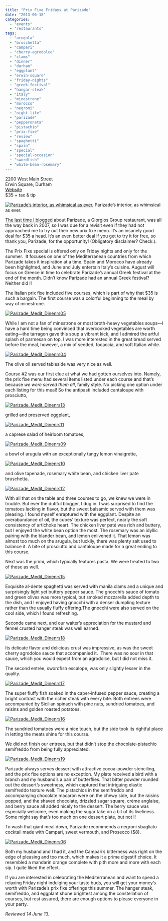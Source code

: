 ```yaml
---
title: "Prix Fixe Fridays at Parizade"
date: "2013-06-18"
categories:
  - "events"
  - "restaurants"
tags:
  - "arugula"
  - "bruschetta"
  - "campari"
  - "cherry-agrodolce"
  - "clams"
  - "dinner"
  - "durham"
  - "eggplant"
  - "erwin-square"
  - "friday-nights"
  - "greek-festival"
  - "hangar-steak"
  - "italy"
  - "minestrone"
  - "morocco"
  - "negroni"
  - "night-life"
  - "parizade"
  - "pepperonata"
  - "pistachio"
  - "prix-fixe"
  - "review"
  - "spaghetti"
  - "spain"
  - "special"
  - "special-occasion"
  - "swordfish"
  - "white-bean-rosemary"
---
```


2200 West Main Street\
Erwin Square, Durham\
[Website](http://parizadedurham.com/)\
$35 + tax & tip

<div class="caption">

[![Parizade’s interior, as whimsical as ever.](http://s3.amazonaws.com/thegourmez-wpmedia/2013/06/Parizade_Medit_Dinenrs14.jpg)](http://www.thegourmez.com/2013/06/prix-fixe-fridays-at-parizade/parizade_medit_dinenrs14/) Parizade’s interior, as whimsical as ever.</div>


[The last time I blogged](http://www.thegourmez.com/2007/04/parizade-erwin-square-durham/) about Parizade, a Giorgios Group restaurant, was all the way back in 2007, so I was due for a revisit even if they had not approached me to try out their new prix fixe menu. It’s an insanely good deal for $35 a head. It’s an even better deal if you get to try it for free, so thank you, Parizade, for the opportunity! (Obligatory disclaimer? Check.).

The Prix Fixe special is offered only on Friday nights and only for the summer.  It focuses on one of the Mediterranean countries from which Parizade takes it inspiration at a time. Spain and Morocco have already been highlighted, and June and July entertain Italy’s cuisine. August will focus on Greece in time to celebrate Parizade’s annual Greek festival at the end of the month. Didn’t know Parizade had an annual Greek festival? Neither did I!

The Italian prix fixe included five courses, which is part of why that $35 is such a bargain. The first course was a colorful beginning to the meal by way of minestrone.

[![Parizade_Medit_Dinenrs05](http://s3.amazonaws.com/thegourmez-wpmedia/2013/06/Parizade_Medit_Dinenrs05.jpg)](http://www.thegourmez.com/2013/06/prix-fixe-fridays-at-parizade/parizade_medit_dinenrs05/)

While I am not a fan of minestrone or most broth-heavy vegetables soups—I have a hard time being convinced that overcooked vegetables are worth eating—the tarragon gave this soup a vibrant kick, and I admired the artful splash of parmesan on top. I was more interested in the great bread served before the meal, however, a mix of seeded, focaccia, and soft Italian white.

[![Parizade_Medit_Dinenrs04](http://s3.amazonaws.com/thegourmez-wpmedia/2013/06/Parizade_Medit_Dinenrs04.jpg)](http://www.thegourmez.com/2013/06/prix-fixe-fridays-at-parizade/parizade_medit_dinenrs04/)

The olive oil served tableside was very nice as well.

Course #2 was our first clue at what we had gotten ourselves into. Namely, the prix fixe menu had several items listed under each course and that’s because _we were served them all_, family style. No picking one option under each listing for this meal! So the antipasti included cantaloupe with prosciutto,

[![Parizade_Medit_Dinenrs13](http://s3.amazonaws.com/thegourmez-wpmedia/2013/06/Parizade_Medit_Dinenrs13.jpg)](http://www.thegourmez.com/2013/06/prix-fixe-fridays-at-parizade/parizade_medit_dinenrs13/)

grilled and preserved eggplant,

[![Parizade_Medit_Dinenrs11](http://s3.amazonaws.com/thegourmez-wpmedia/2013/06/Parizade_Medit_Dinenrs11.jpg)](http://www.thegourmez.com/2013/06/prix-fixe-fridays-at-parizade/parizade_medit_dinenrs11/)

a caprese salad of heirloom tomatoes,

[![Parizade_Medit_Dinenrs09](http://s3.amazonaws.com/thegourmez-wpmedia/2013/06/Parizade_Medit_Dinenrs09.jpg)](http://www.thegourmez.com/2013/06/prix-fixe-fridays-at-parizade/parizade_medit_dinenrs09/)

a bowl of arugula with an exceptionally tangy lemon vinaigrette,

[![Parizade_Medit_Dinenrs10](http://s3.amazonaws.com/thegourmez-wpmedia/2013/06/Parizade_Medit_Dinenrs10.jpg)](http://www.thegourmez.com/2013/06/prix-fixe-fridays-at-parizade/parizade_medit_dinenrs10/)

and olive tapenade, rosemary white bean, and chicken liver pate bruschetta.

[![Parizade_Medit_Dinenrs12](http://s3.amazonaws.com/thegourmez-wpmedia/2013/06/Parizade_Medit_Dinenrs12.jpg)](http://www.thegourmez.com/2013/06/prix-fixe-fridays-at-parizade/parizade_medit_dinenrs12/)

With all that on the table and three courses to go, we knew we were in trouble. But ever the dutiful blogger, I dug in. I was surprised to find the tomatoes lacking in flavor, but the sweet balsamic served with them was pleasing. I found myself enraptured with the eggplant. Despite an overabundance of oil, the cubes’ texture was perfect, nearly the soft consistency of artichoke heart. The chicken liver paté was rich and buttery, but I enjoyed the white bean option the most. The rosemary was an idyllic pairing with the blander bean, and lemon enlivened it. That lemon was almost too much on the arugula, but luckily, there was plenty salt used to balance it. A bite of prosciutto and cantaloupe made for a great ending to this course.

Next was the primi, which typically features pasta. We were treated to two of those as well.

[![Parizade_Medit_Dinenrs15](http://s3.amazonaws.com/thegourmez-wpmedia/2013/06/Parizade_Medit_Dinenrs15.jpg)](http://www.thegourmez.com/2013/06/prix-fixe-fridays-at-parizade/parizade_medit_dinenrs15/)

Exquisite al-dente spaghetti was served with manila clams and a unique and surprisingly light yet buttery pepper sauce. The gnocchi’s sauce of tomato and green olives was more typical, but smoked mozzarella added depth to the dish, and I enjoyed having gnocchi with a denser dumpling texture rather than the usually fluffy offering.The gnocchi were also served on the cool side, which I found refreshing.

Seconde came next, and our waiter’s appreciation for the mustard and fennel crusted hanger steak was well earned.

[![Parizade_Medit_Dinenrs18](http://s3.amazonaws.com/thegourmez-wpmedia/2013/06/Parizade_Medit_Dinenrs18.jpg)](http://www.thegourmez.com/2013/06/prix-fixe-fridays-at-parizade/parizade_medit_dinenrs18/)

Its delicate flavor and delicious crust was impressive, as was the sweet cherry agrodolce sauce that accompanied it.  There was no sour in that sauce, which you would expect from an agrodolce, but I did not miss it.

The second entrée, swordfish escalope, was only slightly lesser in the quality.

[![Parizade_Medit_Dinenrs17](http://s3.amazonaws.com/thegourmez-wpmedia/2013/06/Parizade_Medit_Dinenrs17.jpg)](http://www.thegourmez.com/2013/06/prix-fixe-fridays-at-parizade/parizade_medit_dinenrs17/)

The super fluffy fish soaked in the caper-infused pepper sauce, creating a bright contrast with the richer steak with every bite. Both entrees were accompanied by Sicilian spinach with pine nuts, sundried tomatoes, and raisins and golden roasted potatoes.

[![Parizade_Medit_Dinenrs16](http://s3.amazonaws.com/thegourmez-wpmedia/2013/06/Parizade_Medit_Dinenrs16.jpg)](http://www.thegourmez.com/2013/06/prix-fixe-fridays-at-parizade/parizade_medit_dinenrs16/)

The sundried tomatoes were a nice touch, but the side took its rightful place in letting the meats shine for this course.

We did not finish our entrees, but that didn’t stop the chocolate-pistachio semifreddo from being fully appreciated.

[![Parizade_Medit_Dinenrs19](http://s3.amazonaws.com/thegourmez-wpmedia/2013/06/Parizade_Medit_Dinenrs191.jpg)](http://www.thegourmez.com/2013/06/prix-fixe-fridays-at-parizade/parizade_medit_dinenrs19-2/)

Parizade always serves dessert with attractive cocoa-powder stenciling, and the prix fixe options are no exception. My plate received a bird with a branch and my husband’s a pair of butterflies. That bitter powder rounded out the dessert’s sweetness, which captured that intriguing elastic semifreddo texture well. The pistachios in the semifreddo and accompanying chocolate macaron were on the chewy side, but the raisins popped, and the shaved chocolate, drizzled sugar square, crème anglaise, and berry sauce all added nicely to the dessert. The berry sauce was especially welcome, even making the sugar take on a bit of its liveliness. Some might say that’s too much on one dessert plate, but not I!

To wash that giant meal down, Parizade recommends a negroni sbagliato cocktail made with Campari, sweet vermouth, and Prosecco ($8).

[![Parizade_Medit_Dinenrs06](http://s3.amazonaws.com/thegourmez-wpmedia/2013/06/Parizade_Medit_Dinenrs06.jpg)](http://www.thegourmez.com/2013/06/prix-fixe-fridays-at-parizade/parizade_medit_dinenrs06/)

Both my husband and I had it, and the Campari’s bitterness was right on the edge of pleasing and too much, which makes it a prime digestif choice. It resembled a mandarin orange complete with pith more and more with each sip. I quite liked the effect.

If you are interested in celebrating the Mediterranean and want to spend a relaxing Friday night indulging your taste buds, you will get your money’s worth with Parizade’s prix fixe offerings this summer. The hanger steak, semifreddo, and eggplant shone brightest among the constellation of courses, but rest assured, there are enough options to please everyone in your party.

_Reviewed 14 June 13._
